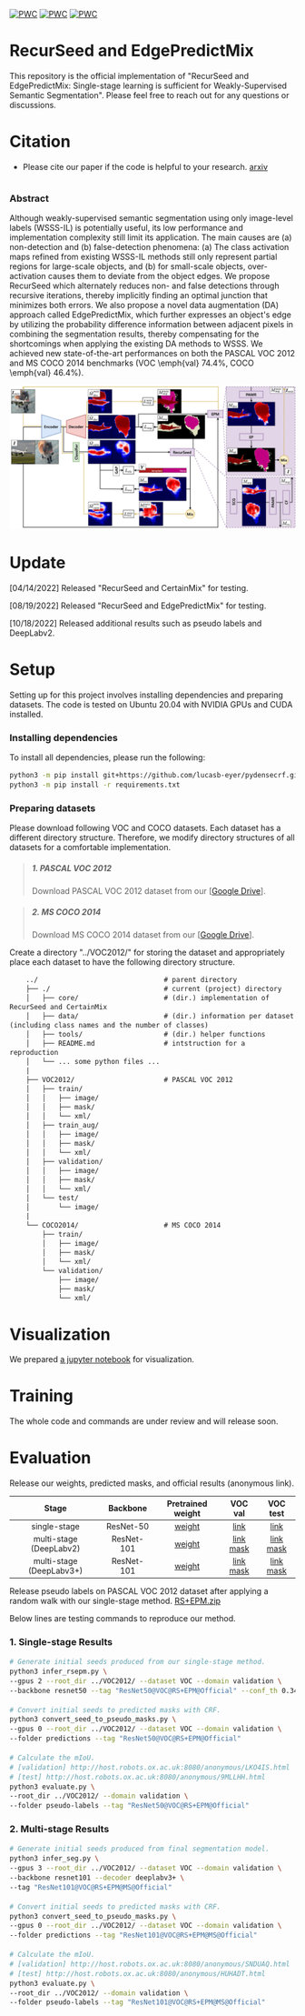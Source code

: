 [![PWC](https://img.shields.io/endpoint.svg?url=https://paperswithcode.com/badge/recurseed-and-certainmix-for-weakly/weakly-supervised-semantic-segmentation-on-1)](https://paperswithcode.com/sota/weakly-supervised-semantic-segmentation-on-1?p=recurseed-and-certainmix-for-weakly)
[![PWC](https://img.shields.io/endpoint.svg?url=https://paperswithcode.com/badge/recurseed-and-certainmix-for-weakly/weakly-supervised-semantic-segmentation-on)](https://paperswithcode.com/sota/weakly-supervised-semantic-segmentation-on?p=recurseed-and-certainmix-for-weakly)
[![PWC](https://img.shields.io/endpoint.svg?url=https://paperswithcode.com/badge/recurseed-and-certainmix-for-weakly/weakly-supervised-semantic-segmentation-on-4)](https://paperswithcode.com/sota/weakly-supervised-semantic-segmentation-on-4?p=recurseed-and-certainmix-for-weakly)

# RecurSeed and EdgePredictMix
This repository is the official implementation of "RecurSeed and EdgePredictMix: Single-stage learning is sufficient for Weakly-Supervised Semantic Segmentation". Please feel free to reach out for any questions or discussions.

# Citation
- Please cite our paper if the code is helpful to your research. [arxiv](https://arxiv.org/abs/2204.06754)
```
```

### Abstract
Although weakly-supervised semantic segmentation using only image-level labels (WSSS-IL) is potentially useful, its low performance and implementation complexity still limit its application. The main causes are (a) non-detection and (b) false-detection phenomena: (a) The class activation maps refined from existing WSSS-IL methods still only represent partial regions for large-scale objects, and (b) for small-scale objects, over-activation causes them to deviate from the object edges. We propose RecurSeed which alternately reduces non- and false detections through recursive iterations, thereby implicitly finding an optimal junction that minimizes both errors. We also propose a novel data augmentation (DA) approach called EdgePredictMix, which further expresses an object's edge by utilizing the probability difference information between adjacent pixels in combining the segmentation results, thereby compensating for the shortcomings when applying the existing DA methods to WSSS. We achieved new state-of-the-art performances on both the PASCAL VOC 2012 and MS COCO 2014 benchmarks (VOC \emph{val} $74.4\%$, COCO \emph{val} $46.4\%$).

![Overview](./resources/Overview.jpg)

# Update

[04/14/2022] Released "RecurSeed and CertainMix" for testing.

[08/19/2022] Released "RecurSeed and EdgePredictMix" for testing.

[10/18/2022] Released additional results such as pseudo labels and DeepLabv2.

# Setup

Setting up for this project involves installing dependencies and preparing datasets. The code is tested on Ubuntu 20.04 with NVIDIA GPUs and CUDA installed. 

### Installing dependencies
To install all dependencies, please run the following:
```bash
python3 -m pip install git+https://github.com/lucasb-eyer/pydensecrf.git
python3 -m pip install -r requirements.txt
```

### Preparing datasets

Please download following VOC and COCO datasets. Each dataset has a different directory structure. Therefore, we modify directory structures of all datasets for a comfortable implementation. 

> ##### 1. PASCAL VOC 2012
> Download PASCAL VOC 2012 dataset from our [[Google Drive](https://drive.google.com/file/d/1dkwHjd-r4Xe4ap0PWNMn0GRnekIrEKyQ/view?usp=sharing)].

> ##### 2. MS COCO 2014
> Download MS COCO 2014 dataset from our [[Google Drive](https://drive.google.com/file/d/1Nn2zsJg3L52xYo40s3nx_EeUNAa4RULf/view)].

Create a directory "../VOC2012/" for storing the dataset and appropriately place each dataset to have the following directory structure.
```
    ../                               # parent directory
    ├── ./                            # current (project) directory
    │   ├── core/                     # (dir.) implementation of RecurSeed and CertainMix
    │   ├── data/                     # (dir.) information per dataset (including class names and the number of classes)
    │   ├── tools/                    # (dir.) helper functions
    │   ├── README.md                 # intstruction for a reproduction
    │   └── ... some python files ...
    |
    ├── VOC2012/                      # PASCAL VOC 2012
    │   ├── train/              
    │   │   ├── image/     
    │   │   ├── mask/        
    │   │   └── xml/        
    │   ├── train_aug/
    │   │   ├── image/     
    │   │   ├── mask/        
    │   │   └── xml/   
    │   ├── validation/
    │   │   ├── image/     
    │   │   ├── mask/        
    │   │   └── xml/   
    │   └── test/
    │       └── image/
    |
    └── COCO2014/                     # MS COCO 2014
        ├── train/              
        │   ├── image/     
        │   ├── mask/        
        │   └── xml/
        └── validation/
            ├── image/     
            ├── mask/        
            └── xml/
```

# Visualization
We prepared [a jupyter notebook](https://github.com/OFRIN/RecurSeed_and_EdgePredictMix/blob/master/demo.ipynb) for visualization.

# Training
The whole code and commands are under review and will release soon.

# Evaluation

Release our weights, predicted masks, and official results (anonymous link).

| Stage | Backbone     | Pretrained weight            | VOC val | VOC test |
|:-----:|:------------:|:----------------------------:|:-------:|:--------:|
| single-stage | ResNet-50 | [weight](https://drive.google.com/file/d/17wcdksR3qdBNzVRIWBg4xC_3FgcLryht/view) | [link](http://host.robots.ox.ac.uk:8080/anonymous/LKO4IS.html) | [link](http://host.robots.ox.ac.uk:8080/anonymous/9MLLHH.html) |
| multi-stage (DeepLabv2) | ResNet-101 | [weight](https://drive.google.com/file/d/1-k1M_H2hvCUaGJlos1T3ivqJ6G5y5dD-/view?usp=sharing) | [link](http://host.robots.ox.ac.uk:8080/anonymous/GO5RTP.html) [mask](https://drive.google.com/file/d/1iHJaEpJVa6G8l4Bd1rd8LKhGRNPX9rzB/view?usp=sharing) | [link](http://host.robots.ox.ac.uk:8080/anonymous/0D2TEN.html) [mask](https://drive.google.com/file/d/1QPAOI971N8q-xCL2lVM9lHLXPBc-zalg/view?usp=sharing) |
| multi-stage (DeepLabv3+) | ResNet-101 | [weight](https://drive.google.com/file/d/1w8GjZKc8tNFMOWqSEHumgdI9twXfq0ka/view?usp=sharing) | [link](http://host.robots.ox.ac.uk:8080/anonymous/SNDUAQ.html) [mask](https://drive.google.com/file/d/1TZXmJm7UEO1u3uqss-GF2LyClUFc1amY/view?usp=sharing) | [link](http://host.robots.ox.ac.uk:8080/anonymous/HUHADT.html) [mask](https://drive.google.com/file/d/1PmuZ3wRirsvh09hCR1inpxhmkeoF0Id0/view?usp=sharing) |

Release pseudo labels on PASCAL VOC 2012 dataset after applying a random walk with our single-stage method. [RS+EPM.zip](https://drive.google.com/file/d/1MwqpQQrD7ANOI3x-AlCoAWFQLnnpcU2W/view?usp=sharing)

Below lines are testing commands to reproduce our method.

### 1. Single-stage Results
```bash
# Generate initial seeds produced from our single-stage method.
python3 infer_rsepm.py \
--gpus 2 --root_dir ../VOC2012/ --dataset VOC --domain validation \
--backbone resnet50 --tag "ResNet50@VOC@RS+EPM@Official" --conf_th 0.34

# Convert initial seeds to predicted masks with CRF.
python3 convert_seed_to_pseudo_masks.py \
--gpus 0 --root_dir ../VOC2012/ --dataset VOC --domain validation \
--folder predictions --tag "ResNet50@VOC@RS+EPM@Official" 

# Calculate the mIoU.
# [validation] http://host.robots.ox.ac.uk:8080/anonymous/LKO4IS.html
# [test] http://host.robots.ox.ac.uk:8080/anonymous/9MLLHH.html
python3 evaluate.py \
--root_dir ../VOC2012/ --domain validation \
--folder pseudo-labels --tag "ResNet50@VOC@RS+EPM@Official"
```

### 2. Multi-stage Results
```bash
# Generate initial seeds produced from final segmentation model.
python3 infer_seg.py \
--gpus 3 --root_dir ../VOC2012/ --dataset VOC --domain validation \
--backbone resnet101 --decoder deeplabv3+ \
--tag "ResNet101@VOC@RS+EPM@MS@Official"

# Convert initial seeds to predicted masks with CRF.
python3 convert_seed_to_pseudo_masks.py \
--gpus 0 --root_dir ../VOC2012/ --dataset VOC --domain validation \
--folder predictions --tag "ResNet101@VOC@RS+EPM@MS@Official"

# Calculate the mIoU.
# [validation] http://host.robots.ox.ac.uk:8080/anonymous/SNDUAQ.html
# [test] http://host.robots.ox.ac.uk:8080/anonymous/HUHADT.html
python3 evaluate.py \
--root_dir ../VOC2012/ --domain validation \
--folder pseudo-labels --tag "ResNet101@VOC@RS+EPM@MS@Official"
```